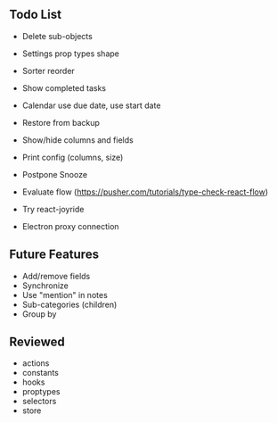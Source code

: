 ## Todo List

* Delete sub-objects
* Settings prop types shape
* Sorter reorder
* Show completed tasks
* Calendar use due date, use start date
* Restore from backup
* Show/hide columns and fields
* Print config (columns, size)

* Postpone Snooze
* Evaluate flow (https://pusher.com/tutorials/type-check-react-flow)
* Try react-joyride
* Electron proxy connection

## Future Features

* Add/remove fields
* Synchronize
* Use "mention" in notes
* Sub-categories (children)
* Group by

## Reviewed

* actions
* constants
* hooks
* proptypes
* selectors
* store